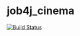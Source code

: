 # job4j_cinema
[![Build Status](https://app.travis-ci.com/hasover/job4j_cinema.svg?branch=master)](https://app.travis-ci.com/hasover/job4j_cinema)